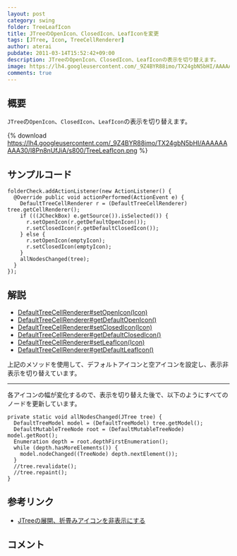```yaml
---
layout: post
category: swing
folder: TreeLeafIcon
title: JTreeのOpenIcon、ClosedIcon、LeafIconを変更
tags: [JTree, Icon, TreeCellRenderer]
author: aterai
pubdate: 2011-03-14T15:52:42+09:00
description: JTreeのOpenIcon、ClosedIcon、LeafIconの表示を切り替えます。
image: https://lh4.googleusercontent.com/_9Z4BYR88imo/TX24gbN5bHI/AAAAAAAAA30/l8Pn8nUfJiA/s800/TreeLeafIcon.png
comments: true
---
```

## 概要
`JTree`の`OpenIcon`、`ClosedIcon`、`LeafIcon`の表示を切り替えます。

{% download https://lh4.googleusercontent.com/_9Z4BYR88imo/TX24gbN5bHI/AAAAAAAAA30/l8Pn8nUfJiA/s800/TreeLeafIcon.png %}

## サンプルコード
<pre class="prettyprint"><code>folderCheck.addActionListener(new ActionListener() {
  @Override public void actionPerformed(ActionEvent e) {
    DefaultTreeCellRenderer r = (DefaultTreeCellRenderer) tree.getCellRenderer();
    if (((JCheckBox) e.getSource()).isSelected()) {
      r.setOpenIcon(r.getDefaultOpenIcon());
      r.setClosedIcon(r.getDefaultClosedIcon());
    } else {
      r.setOpenIcon(emptyIcon);
      r.setClosedIcon(emptyIcon);
    }
    allNodesChanged(tree);
  }
});
</code></pre>

## 解説
- [DefaultTreeCellRenderer#setOpenIcon(Icon)](https://docs.oracle.com/javase/jp/8/docs/api/javax/swing/tree/DefaultTreeCellRenderer.html#setOpenIcon-javax.swing.Icon-)
- [DefaultTreeCellRenderer#getDefaultOpenIcon()](https://docs.oracle.com/javase/jp/8/docs/api/javax/swing/tree/DefaultTreeCellRenderer.html#getDefaultOpenIcon--)
- [DefaultTreeCellRenderer#setClosedIcon(Icon)](https://docs.oracle.com/javase/jp/8/docs/api/javax/swing/tree/DefaultTreeCellRenderer.html#setClosedIcon-javax.swing.Icon-)
- [DefaultTreeCellRenderer#getDefaultClosedIcon()](https://docs.oracle.com/javase/jp/8/docs/api/javax/swing/tree/DefaultTreeCellRenderer.html#getDefaultClosedIcon--)
- [DefaultTreeCellRenderer#setLeafIcon(Icon)](https://docs.oracle.com/javase/jp/8/docs/api/javax/swing/tree/DefaultTreeCellRenderer.html#setLeafIcon-javax.swing.Icon-)
- [DefaultTreeCellRenderer#getDefaultLeafIcon()](https://docs.oracle.com/javase/jp/8/docs/api/javax/swing/tree/DefaultTreeCellRenderer.html#getDefaultLeafIcon--)

<!-- dummy comment line for breaking list -->

上記のメソッドを使用して、デフォルトアイコンと空アイコンを設定し、表示非表示を切り替えています。

- - - -
各アイコンの幅が変化するので、表示を切り替えた後で、以下のようにすべてのノードを更新しています。
<pre class="prettyprint"><code>private static void allNodesChanged(JTree tree) {
  DefaultTreeModel model = (DefaultTreeModel) tree.getModel();
  DefaultMutableTreeNode root = (DefaultMutableTreeNode) model.getRoot();
  Enumeration depth = root.depthFirstEnumeration();
  while (depth.hasMoreElements()) {
    model.nodeChanged((TreeNode) depth.nextElement());
  }
  //tree.revalidate();
  //tree.repaint();
}
</code></pre>

## 参考リンク
- [JTreeの展開、折畳みアイコンを非表示にする](https://ateraimemo.com/Swing/TreeExpandedIcon.html)

<!-- dummy comment line for breaking list -->

## コメント
